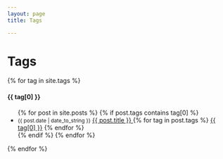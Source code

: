 ```yaml
---
layout: page
title: Tags

---
```


<div class="page-content wc-container">
	<div class="post">
		<h1>Tags</h1>
{% for tag in site.tags %}
	<h4 id="">{{ tag[0] }}</h4>
	<ul>
	 {% for post in site.posts %}
		 {% if post.tags contains tag[0] %}
		 <li>
		 <small>{{ post.date | date_to_string }}</small>
		 <a href="{{ post.url }}">
		 {{ post.title }}
		 </a>
		 {% for tag in post.tags %}
			 <a class="tag" href="">{{ tag[0] }}</a>
		 {% endfor %}
		 </li>
		 {% endif %}
	 {% endfor %}
	</ul>
{% endfor %}
	</div>
</div>
